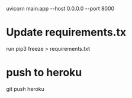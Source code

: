  uvicorn main:app --host 0.0.0.0 --port 8000    
 
 # Update requirements.tx
 run pip3 freeze > requirements.txt


# push to heroku
git push heroku